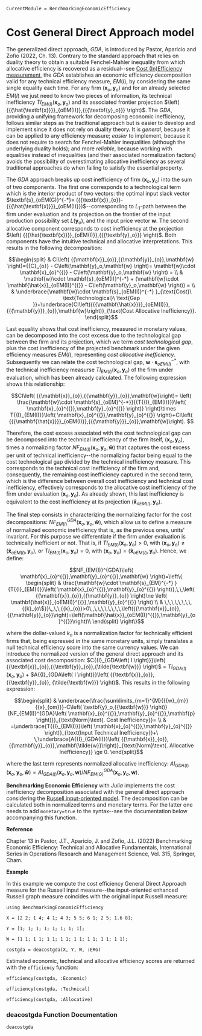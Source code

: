 ```@meta
CurrentModule = BenchmarkingEconomicEfficiency
```
# Cost General Direct Approach model

The generalized direct approach, *GDA*, is introduced by Pastor, Aparicio and Zofío (2022, Ch. 13). Contrary to the standard approach that relies on duality theory to obtain a suitable Fenchel-Mahler inequality from which allocative efficiency is recovered as a residual--see [Cost (In)Efficiency measurement](@ref), the *GDA* establishes an economic efficiency decomposition valid for any technical efficiency measure, $EM(I)$, by considering the same single equality each time. For any firm $\left( \textbf{x}_o,\textbf{y}_o\right)$ and for an already selected $EM(I)$ we just need to know two pieces of information, its technical inefficiency $T{{I}_{EM (I)}}\left( \textbf{x}_o,\textbf{y}_o \right)$ and its associated frontier projection $\left( {{{\hat{\textbf{x}}}}_{oEM(I)}},{{{\textbf{y}_o}}} \right)$. The $GDA$, providing a unifying framework for decomposing economic inefficiency, follows similar steps as the traditional approach but is easier to develop and implement since it does not rely on duality theory. It is *general*, because it can be applied to any efficiency measure; *easier* to implement, because it does not require to search for Fenchel-Mahler inequalities (although the underlying duality holds); and more *reliable*, because working with equalities instead of inequalities (and their associated normalization factors) avoids the possibility of overestimating allocative inefficiency as several traditional approaches do when failing to satisfy the essential property.

The *GDA* approach breaks up cost inefficiency of firm $\left( \textbf{x}_{o}^{{}},\textbf{y}_{o}^{{}} \right)$ into the sum of two components. The first one corresponds to a technological term which is the interior product of two vectors: the optimal input slack vector $\textbf{s}_{oEM(G)}^{-*}= ({{\textbf{x}}_{o}}-{{{\hat{\textbf{x}}}}_{oEM(I)}})$--corresponding to $L_1$-path between the firm under evaluation and its projection on the frontier of the input production possibility set $L(\textbf{y}_o)$, and the input price vector $\textbf{w}$. The second allocative component corresponds to cost inefficiency at the projection $\left( {{{\hat{\textbf{x}}}}_{oEM(I)}},{{{\textbf{y}_o}}} \right)$. Both components have the intuitive technical and allocative interpretations. This results in the following decomposition:
```math
\begin{split}
& CI\left( {{\mathbf{x}}_{o}},{{\mathbf{y}}_{o}},\mathbf{w} \right)={{C}_{o}} - C\left(\mathbf{y}_o,\mathbf{w} \right)= \mathbf{w}\cdot \mathbf{x}_{o}^{{}} - C\left(\mathbf{y}_o,\mathbf{w} \right) =  \\ 
& \mathbf{w}\cdot \mathbf{s}_{oEM(I)}^{-*} + (\mathbf{w}\cdot \mathbf{\hat{x}}_{oEM(I)}^{{}} - C\left(\mathbf{y}_o,\mathbf{w} \right)) = \\ 
& \underbrace{\mathbf{w}\cdot \mathbf{s}_{oEM(I)}^{-*} }_{\text{Cost}\ \text{Technological}\ \text{Gap }}+\underbrace{CI\left({{{\mathbf{\hat{x}}}}_{oEM(I)}},{{{\mathbf{y}}}_{o}},\mathbf{w}\right)}_{\text{Cost Allocative Inefficiency}}. 
\end{split}
```
Last equality shows that cost inefficiency, measured in monetary values, can be decomposed into the cost excess due  to the technological gap between the firm and its projection, which we term *cost technological gap*, plus the cost inefficiency of the projected benchmark under the given efficiency measures $EM(I)$, representing *cost allocative inefficiency*.  Subsequently we can relate the cost technological gap, $\mathbf{w}\cdot \mathbf{s}_{oEM(I)}^{-*}$, with the technical inefficiency measurse $T{{I}_{EM(I)}}\left( {{\textbf{x}}_{o}},{{\textbf{y}}_{o}} \right)$ of the firm under evaluation, which has been already calculated. The following expression shows this relationship:  

```math
CI\left( {{\mathbf{x}}_{o}},{{\mathbf{y}}_{o}},\mathbf{w}\right)= 
\left( \frac{\mathbf{w}\cdot \mathbf{s}_{oEM}^{-*}}{{T{{I}_{EM(I)}}}\left( \mathbf{x}_{o}^{{}},\mathbf{y}_{o}^{{}} \right)} \right)\times T{{I}_{EM(I)}}\left( \mathbf{x}_{o}^{{}},\mathbf{y}_{o}^{{}} \right)+CI\left( {{{\mathbf{\hat{x}}}}_{oEM(I)}},{{{\mathbf{y}}}_{o}},\mathbf{w}\right).  
```
Therefore, the cost excess associated with the cost technological gap can be decomposed into the technical inefficiency of the firm itself, $\left( \mathbf{x}_{o}^{{}},\mathbf{y}_{o}^{{}} \right)$, times a normalizing factor $N{{F}_{EM(I)}}\left( {{\textbf{x}}_{o}},{{\textbf{y}}_{o}},\mathbf{\tilde{w}} \right)$ that captures the cost excess per unit of technical inefficiency--the normalizing factor being equal to the cost technological gap divided by the technical inefficiency measure. This corresponds to the technical cost inefficiency of the firm and, consequently, the remaining cost inefficiency captured in the second term, which is the difference between overall cost inefficiency and technical cost inefficiency, effectively corresponds to the allocative cost inefficiency of the firm under evaluation $\left( \mathbf{x}_{o}^{{}},\mathbf{y}_{o}^{{}} \right)$. As already shown, this last inefficiency is equivalent to the cost inefficiency at its projection $\left( {{{\mathbf{\hat{x}}}}_{oEM(I)}},{{{\mathbf{y}_o}}} \right)$. 

The final step consists in characterizing the normalizing factor for the cost decompositions: $N{{F}_{EM(I)}^{GDA}}\left( {{\textbf{x}}_{o}},{{\textbf{y}}_{o}},\mathbf{\tilde{w}} \right)$, which allow us to define a measure of normalized economic inefficiency that is, as the previous ones, units' invariant. For this purpose we differentiate if the firm under evaluation is technically inefficient or not. That is, if $T{{I}_{EM(I)}}\left( {{\textbf{x}}_{o}},{{\textbf{y}}_{o}} \right)>0$, with $\left( {{\mathbf{x}}_{o}},{{\mathbf{y}}_{o}} \right)\ne \left( \mathbf{\hat{x}}_{oEM(I)}^{{}},\mathbf{y}_{o}^{{}} \right)$, or $T{{I}_{EM(I)}}\left( {{\textbf{x}}_{o}},{{\textbf{y}}_{o}} \right) = 0$, with $\left( {{\mathbf{x}}_{o}},{{\mathbf{y}}_{o}} \right) = \left( \mathbf{\hat{x}}_{oEM(I)}^{{}},\mathbf{y}_{o}^{{}} \right)$. Hence, we define:

```math
NF_{EM(I)}^{GDA}\left( \mathbf{x}_{o}^{{}},\mathbf{y}_{o}^{{}},\mathbf{w} \right)=\left\{ 
\begin{split}
& \frac{\mathbf{w}\cdot \mathbf{s}_{EM}^{-*} }{T{{I}_{EM(I)}}\left( \mathbf{x}_{o}^{{}},\mathbf{y}_{o}^{{}} \right)},\,\,\left( {{\mathbf{x}}_{o}},{{\mathbf{y}}_{o}} \right)\ne \left( \mathbf{\hat{x}}_{oEM(I)}^{{}},\mathbf{y}_{o}^{{}} \right) \\ 
& \,\,\,\,\,\,\,\,{{k}_{o\$}}\,,\,\,{{k}_{o}}>0\,,\,\,\,\,\,\,\,\,\left({{\mathbf{x}}_{o}},{{\mathbf{y}}_{o}}\right)=\left(\mathbf{\hat{x}}_{oEM(I)}^{{}},\mathbf{y}_{o}^{{}}\right)\\
\end{split}
\right\}
```
where the dollar-valued $k_{o}$ is a normalization factor for technically efficient firms that, being expressed in the same monetary units, simply translates a null technical efficiency score into the same currency values. We can introduce the normalized version of the general direct approach and its associated cost decomposition: $C{{I}_{GDA\left( I \right)}}\left( {{\textbf{x}}_{o}},{{\textbf{y}}_{o}},{\tilde{\textbf{w}}} \right)$ = $T{{I}_{GDA\left( I \right)}}\left( {{\textbf{x}}_{o}},{{\textbf{y}}_{o}} \right)$ +  $A{{I}_{GDA\left( I \right)}}\left( {{\textbf{x}}_{o}},{{\textbf{y}}_{o}}, {\tilde{\textbf{w}}} \right)$. This results in the following expression: 

```math
\begin{split}
& \underbrace{\frac{\sum\limits_{m=1}^{M}{{{w}_{m}}{{x}_{om}}}-C\left( \textbf{y}_o,{{\textbf{w}}} \right)}{NF_{EM(I)}^{GDA}\left( \mathbf{x}_{o}^{{}},\mathbf{y}_{o}^{{}},\mathbf{p} \right)}}_{\text{Norm}\text{. Cost Inefficiency}}= \\ 
& =\underbrace{T{{I}_{EM(I)}}\left( \mathbf{x}_{o}^{{}},\mathbf{y}_{o}^{{}} \right)}_{\text{Input Technical Inefficiency}}+\ \,\underbrace{A{{I}_{GDA(I)}}\left( {{\mathbf{x}}_{o}},{{\mathbf{y}}_{o}},\mathbf{\tilde{w}}\right)}_{\text{Norm}\text{. Allocative Inefficiency}} \ge 0.  
\end{split}
```
where the last term represents normalized allocative inefficiency: $A{{I}_{GDA(I)}}\left( {{\mathbf{x}}_{o}},{{\mathbf{y}}_{o}},\mathbf{\tilde{w}} \right) = A{{I}_{GDA(I)}}\left( {{\mathbf{x}}_{o}},{{\mathbf{y}}_{o}},\mathbf{w}\right) / NF_{EM(G)}^{GDA}\left(\mathbf{x}_{o}^{{}},\mathbf{y}_{o}^{{}},\mathbf{w} \right)$.

**Benchmarking Economic Efficiency** with *Julia* implements the cost inefficiency decomposition associated with the general direct approach considering the [Russell input-oriented model](https://javierbarbero.github.io/DataEnvelopmentAnalysis.jl/stable/technical/russell/#Russell-Input-Model). The decomposition can be calculated both in normalized terms and monetary terms. For the latter one needs to add `monetary=true` to the syntax--see the documentation below accompanying this function.  

**Reference**

Chapter 13 in Pastor, J.T., Aparicio, J. and Zofío, J.L. (2022) Benchmarking Economic Efficiency: Technical and Allocative Fundamentals, International Series in Operations Research and Management Science, Vol. 315,  Springer, Cham. 

**Example**

In this example we compute the cost efficiency General Direct Approach measure for the Russell input measure--the input-oriented enhanced Russell graph measure coincides with the original input Russell measure:
```@example costgda
using BenchmarkingEconomicEfficiency

X = [2 2; 1 4; 4 1; 4 3; 5 5; 6 1; 2 5; 1.6 8];

Y = [1; 1; 1; 1; 1; 1; 1; 1];

W = [1 1; 1 1; 1 1; 1 1; 1 1; 1 1; 1 1; 1 1];

costgda = deacostgda(X, Y, W, :ERG)
```

Estimated economic, technical and allocative efficiency scores are returned with the `efficiency` function:
```@example costgda
efficiency(costgda, :Economic)
```

```@example costgda
efficiency(costgda, :Technical)
```

```@example costgda
efficiency(costgda, :Allocative)
```

### deacostgda Function Documentation

```@docs
deacostgda
```


